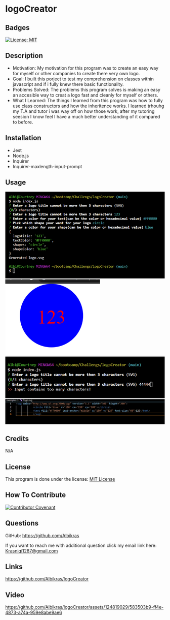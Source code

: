 # logoCreator

## Badges

[![License: MIT](https://img.shields.io/badge/License-MIT-yellow.svg)](https://opensource.org/licenses/MIT)

## Description

- Motivation: My motivation for this program was to create an easy way for myself or other companies to create there very own logo.
- Goal: I built this porject to test my comprehension on classes within javascript and if i fully knew there basic functionality.
- Problems Solved: The problems this program solves is making an easy an accesible way to creat a logo fast and cleanly for myself or others.
- What I Learned: The things I learned from this program was how to fully use class constructors and how the inheritence works. I learned trhouhg my T.A and tutor i was way off on how those work, after my tutoring seesion I know feel I have a much better understanding of it compared to before.

## Installation

- Jest
- Node.js
- Inquirer
- Inquirer-maxlength-input-prompt

## Usage

![image of code running](./lib/images/completedCode.png)
![image of created Shape](./lib/images/completedImage.png)
![image of not accepted value](./lib/images/invalidInput.png)
![image of generated svg](./lib/images/generatedSVG.png)

## Credits

N/A

## License

This program is done under the license: [MIT License](https://choosealicense.com/licenses/mit/)

## How To Contribute

[![Contributor Covenant](https://img.shields.io/badge/Contributor%20Covenant-2.1-4baaaa.svg)](code_of_conduct.md)

## Questions

GitHub: https://github.com/Albikras

If you want to reach me with additional question click my email link here: Krasniqi1287@gmail.com

## Links

https://github.com/Albikras/logoCreator

## Video


https://github.com/Albikras/logoCreator/assets/124819029/583503b9-ff4e-4873-a74a-959e8abe9ae6

